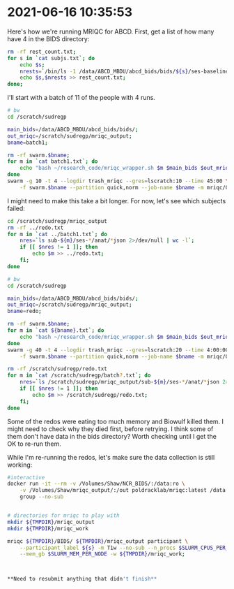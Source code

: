 # 2021-06-16 10:35:53

Here's how we're running MRIQC for ABCD. First, get a list of how many have 4 in
the BIDS directory:

```bash
rm -rf rest_count.txt;
for s in `cat subjs.txt`; do
    echo $s;
    nrests=`/bin/ls -1 /data/ABCD_MBDU/abcd_bids/bids/${s}/ses-baselineYear1Arm1/func/*rest*gz | wc -l`;
    echo $s,$nrests >> rest_count.txt;
done;
```

I'll start with a batch of 11 of the people with 4 runs.

```bash
# bw
cd /scratch/sudregp

main_bids=/data/ABCD_MBDU/abcd_bids/bids/;
out_mriqc=/scratch/sudregp/mriqc_output;
bname=batch1;

rm -rf swarm.$bname; 
for m in `cat batch1.txt`; do
    echo "bash ~/research_code/mriqc_wrapper.sh $m $main_bids $out_mriqc " >> swarm.$bname;
done
swarm -g 10 -t 4 --logdir trash_mriqc --gres=lscratch:10 --time 45:00 \
    -f swarm.$bname --partition quick,norm --job-name $bname -m mriqc/0.16.1
```

I might need to make this take a bit longer. For now, let's see which subjects
failed:

```bash
cd /scratch/sudregp/mriqc_output
rm -rf ../redo.txt
for m in `cat ../batch1.txt`; do
    nres=`ls sub-${m}/ses-*/anat/*json 2>/dev/null | wc -l`;
    if [[ $nres != 1 ]]; then
        echo $m >> ../redo.txt;
    fi;
done
```

```bash
# bw
cd /scratch/sudregp

main_bids=/data/ABCD_MBDU/abcd_bids/bids/;
out_mriqc=/scratch/sudregp/mriqc_output;
bname=redo;

rm -rf swarm.$bname; 
for m in `cat ${bname}.txt`; do
    echo "bash ~/research_code/mriqc_wrapper.sh $m $main_bids $out_mriqc " >> swarm.$bname;
done
swarm -g 40 -t 4 --logdir trash_mriqc --gres=lscratch:20 --time 4:00:00 \
    -f swarm.$bname --partition quick,norm --job-name $bname -m mriqc/0.16.1
```

```bash
rm -rf /scratch/sudregp/redo.txt
for m in `cat /scratch/sudregp/batch?.txt`; do
    nres=`ls /scratch/sudregp/mriqc_output/sub-${m}/ses-*/anat/*json 2>/dev/null | wc -l`;
    if [[ $nres != 1 ]]; then
        echo $m >> /scratch/sudregp/redo.txt;
    fi;
done
```

Some of the redos were eating too much memory and Biowulf killed them. I might
need to check why they died first, before retrying. I think some of them don't
have data in the bids directory? Worth checking until I get the OK to re-run
them.

While I'm re-running the redos, let's make sure the data collection is still
working:








```bash
#interactive
docker run -it --rm -v /Volumes/Shaw/NCR_BIDS/:/data:ro \
    -v /Volumes/Shaw/mriqc_output/:/out poldracklab/mriqc:latest /data /out \
    group --no-sub


# directories for mriqc to play with
mkdir ${TMPDIR}/mriqc_output
mkdir ${TMPDIR}/mriqc_work

mriqc ${TMPDIR}/BIDS/ ${TMPDIR}/mriqc_output participant \
    --participant_label ${s} -m T1w --no-sub --n_procs $SLURM_CPUS_PER_TASK \
    --mem_gb $SLURM_MEM_PER_NODE -w ${TMPDIR}/mriqc_work;



**Need to resubmit anything that didn't finish**